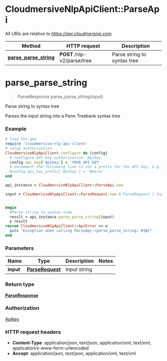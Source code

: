 # CloudmersiveNlpApiClient::ParseApi

All URIs are relative to *https://api.cloudmersive.com*

Method | HTTP request | Description
------------- | ------------- | -------------
[**parse_parse_string**](ParseApi.md#parse_parse_string) | **POST** /nlp-v2/parse/tree | Parse string to syntax tree


# **parse_parse_string**
> ParseResponse parse_parse_string(input)

Parse string to syntax tree

Parses the input string into a Penn Treebank syntax tree

### Example
```ruby
# load the gem
require 'cloudmersive-nlp-api-client'
# setup authorization
CloudmersiveNlpApiClient.configure do |config|
  # Configure API key authorization: Apikey
  config.api_key['Apikey'] = 'YOUR API KEY'
  # Uncomment the following line to set a prefix for the API key, e.g. 'Bearer' (defaults to nil)
  #config.api_key_prefix['Apikey'] = 'Bearer'
end

api_instance = CloudmersiveNlpApiClient::ParseApi.new

input = CloudmersiveNlpApiClient::ParseRequest.new # ParseRequest | Input string


begin
  #Parse string to syntax tree
  result = api_instance.parse_parse_string(input)
  p result
rescue CloudmersiveNlpApiClient::ApiError => e
  puts "Exception when calling ParseApi->parse_parse_string: #{e}"
end
```

### Parameters

Name | Type | Description  | Notes
------------- | ------------- | ------------- | -------------
 **input** | [**ParseRequest**](ParseRequest.md)| Input string | 

### Return type

[**ParseResponse**](ParseResponse.md)

### Authorization

[Apikey](../README.md#Apikey)

### HTTP request headers

 - **Content-Type**: application/json, text/json, application/xml, text/xml, application/x-www-form-urlencoded
 - **Accept**: application/json, text/json, application/xml, text/xml



